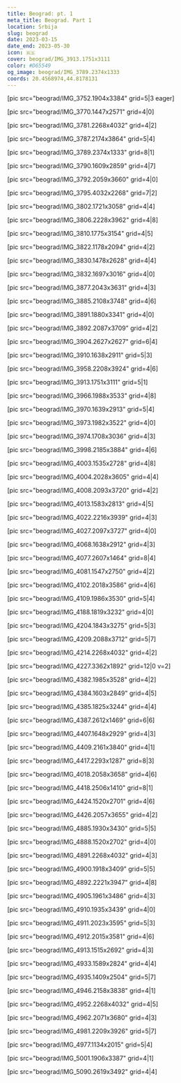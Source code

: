 ```yaml
---
title: Beograd: pt. 1
meta_title: Beograd. Part 1
location: Srbija
slug: beograd
date: 2023-03-15
date_end: 2023-05-30
icon: 🇷🇸
cover: beograd/IMG_3913.1751x3111
color: #D65549
og_image: beograd/IMG_3789.2374x1333
coords: 20.4568974,44.8178131
---
```


[pic src="beograd/IMG_3752.1904x3384" grid=5|3 eager]

[pic src="beograd/IMG_3770.1447x2571" grid=4|0]

[pic src="beograd/IMG_3781.2268x4032" grid=4|2]

[pic src="beograd/IMG_3787.2174x3864" grid=5|4]

[pic src="beograd/IMG_3789.2374x1333" grid=8|1]

[pic src="beograd/IMG_3790.1609x2859" grid=4|7]

[pic src="beograd/IMG_3792.2059x3660" grid=4|0]

[pic src="beograd/IMG_3795.4032x2268" grid=7|2]

[pic src="beograd/IMG_3802.1721x3058" grid=4|4]

[pic src="beograd/IMG_3806.2228x3962" grid=4|8]

[pic src="beograd/IMG_3810.1775x3154" grid=4|5]

[pic src="beograd/IMG_3822.1178x2094" grid=4|2]

[pic src="beograd/IMG_3830.1478x2628" grid=4|4]

[pic src="beograd/IMG_3832.1697x3016" grid=4|0]

[pic src="beograd/IMG_3877.2043x3631" grid=4|3]

[pic src="beograd/IMG_3885.2108x3748" grid=4|6]

[pic src="beograd/IMG_3891.1880x3341" grid=4|0]

[pic src="beograd/IMG_3892.2087x3709" grid=4|2]

[pic src="beograd/IMG_3904.2627x2627" grid=6|4]

[pic src="beograd/IMG_3910.1638x2911" grid=5|3]

[pic src="beograd/IMG_3958.2208x3924" grid=4|6]

[pic src="beograd/IMG_3913.1751x3111" grid=5|1]

[pic src="beograd/IMG_3966.1988x3533" grid=4|8]

[pic src="beograd/IMG_3970.1639x2913" grid=5|4]

[pic src="beograd/IMG_3973.1982x3522" grid=4|0]

[pic src="beograd/IMG_3974.1708x3036" grid=4|3]

[pic src="beograd/IMG_3998.2185x3884" grid=4|6]

[pic src="beograd/IMG_4003.1535x2728" grid=4|8]

[pic src="beograd/IMG_4004.2028x3605" grid=4|4]

[pic src="beograd/IMG_4008.2093x3720" grid=4|2]

[pic src="beograd/IMG_4013.1583x2813" grid=4|5]

[pic src="beograd/IMG_4022.2216x3939" grid=4|3]

[pic src="beograd/IMG_4027.2097x3727" grid=4|0]

[pic src="beograd/IMG_4068.1638x2912" grid=4|3]

[pic src="beograd/IMG_4077.2607x1464" grid=8|4]

[pic src="beograd/IMG_4081.1547x2750" grid=4|2]

[pic src="beograd/IMG_4102.2018x3586" grid=4|6]

[pic src="beograd/IMG_4109.1986x3530" grid=5|4]

[pic src="beograd/IMG_4188.1819x3232" grid=4|0]

[pic src="beograd/IMG_4204.1843x3275" grid=5|3]

[pic src="beograd/IMG_4209.2088x3712" grid=5|7]

[pic src="beograd/IMG_4214.2268x4032" grid=4|2]

[pic src="beograd/IMG_4227.3362x1892" grid=12|0 v=2]

[pic src="beograd/IMG_4382.1985x3528" grid=4|2]

[pic src="beograd/IMG_4384.1603x2849" grid=4|5]

[pic src="beograd/IMG_4385.1825x3244" grid=4|4]

[pic src="beograd/IMG_4387.2612x1469" grid=6|6]

[pic src="beograd/IMG_4407.1648x2929" grid=4|3]

[pic src="beograd/IMG_4409.2161x3840" grid=4|1]

[pic src="beograd/IMG_4417.2293x1287" grid=8|3]

[pic src="beograd/IMG_4018.2058x3658" grid=4|6]

[pic src="beograd/IMG_4418.2506x1410" grid=8|1]

[pic src="beograd/IMG_4424.1520x2701" grid=4|6]

[pic src="beograd/IMG_4426.2057x3655" grid=4|2]

[pic src="beograd/IMG_4885.1930x3430" grid=5|5]

[pic src="beograd/IMG_4888.1520x2702" grid=4|0]

[pic src="beograd/IMG_4891.2268x4032" grid=4|3]

[pic src="beograd/IMG_4900.1918x3409" grid=5|5]

[pic src="beograd/IMG_4892.2221x3947" grid=4|8]

[pic src="beograd/IMG_4905.1961x3486" grid=4|3]

[pic src="beograd/IMG_4910.1935x3439" grid=4|0]

[pic src="beograd/IMG_4911.2023x3595" grid=5|3]

[pic src="beograd/IMG_4912.2015x3581" grid=4|6]

[pic src="beograd/IMG_4913.1515x2692" grid=4|3]

[pic src="beograd/IMG_4933.1589x2824" grid=4|4]

[pic src="beograd/IMG_4935.1409x2504" grid=5|7]

[pic src="beograd/IMG_4946.2158x3838" grid=4|1]

[pic src="beograd/IMG_4952.2268x4032" grid=4|5]

[pic src="beograd/IMG_4962.2071x3680" grid=4|3]

[pic src="beograd/IMG_4981.2209x3926" grid=5|7]

[pic src="beograd/IMG_4977.1134x2015" grid=5|4]

[pic src="beograd/IMG_5001.1906x3387" grid=4|1]

[pic src="beograd/IMG_5090.2619x3492" grid=4|4]
